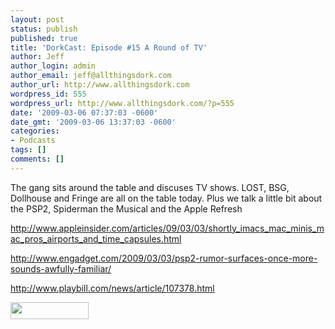 ```yaml
---
layout: post
status: publish
published: true
title: 'DorkCast: Episode #15 A Round of TV'
author: Jeff
author_login: admin
author_email: jeff@allthingsdork.com
author_url: http://www.allthingsdork.com
wordpress_id: 555
wordpress_url: http://www.allthingsdork.com/?p=555
date: '2009-03-06 07:37:03 -0600'
date_gmt: '2009-03-06 13:37:03 -0600'
categories:
- Podcasts
tags: []
comments: []
---
```

<p>The gang sits around the table and discuses TV shows. LOST, BSG, Dollhouse and Fringe are all on the table today. Plus we talk a little bit about the PSP2, Spiderman the Musical and the Apple Refresh </p>
<p><a href="http://www.appleinsider.com/articles/09/03/03/shortly_imacs_mac_minis_mac_pros_airports_and_time_capsules.html">http://www.appleinsider.com/articles/09/03/03/shortly_imacs_mac_minis_mac_pros_airports_and_time_capsules.html</a></p>
<p><a href="http://www.engadget.com/2009/03/03/psp2-rumor-surfaces-once-more-sounds-awfully-familiar/">http://www.engadget.com/2009/03/03/psp2-rumor-surfaces-once-more-sounds-awfully-familiar/</a></p>
<p><a href="http://www.playbill.com/news/article/107378.html">http://www.playbill.com/news/article/107378.html</a></p>
<p><a href="http://phobos.apple.com/WebObjects/MZStore.woa/wa/viewPodcast?id=286853826 " target="_blank"><img class="alignnone size-medium wp-image-410" title="directorypreview_itunes_logo" src="http://www.allthingsdork.com/wp-content/uploads/2008/07/directorypreview_itunes_logo.png" alt="" width="125" height="27" /></a></p>
<p><a href="http://allthingsdork.libsyn.com/rss"><img class="alignnone size-medium wp-image-409" title="rss2" src="http://www.allthingsdork.com/wp-content/uploads/2008/07/rss2.gif" alt="" width="80" height="15" /></a></p>
